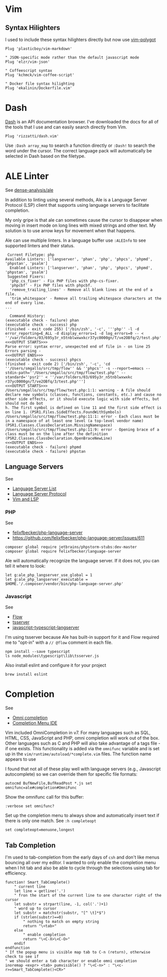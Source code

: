 # Vim

## Syntax Hilighters

I used to include these syntax hilighters directly but now use [vim-polygot](https://github.com/sheerun/vim-polyglot)

```vim
Plug 'plasticboy/vim-markdown'

" JSON-specific mode rather than the default javascript mode
Plug 'elzr/vim-json'

" Coffeescript syntax
Plug 'kchmck/vim-coffee-script'

" Docker file syntax hilighting
Plug 'ekalinin/Dockerfile.vim'
```

# Dash

[Dash](https://kapeli.com/dash) is an API documentation browser. I've downloaded the docs for all of
the tools that I use and can easily search directly from Vim.

```vim
Plug 'rizzatti/dash.vim'
```

Use `:Dash array_map` to search a function directly or `:Dash!` to search the word under the cursor.
The correct language pack will automatically be selected in Dash based on the filetype.

# ALE Linter

See [dense-analysis/ale](https://github.com/dense-analysis/ale)

In addition to linting using several methods, Ale is a Language Server Protocol (LSP) client that
supports using language servers to facilitate completion.

My only gripe is that ale can sometimes cause the cursor to disappear when moving in insert mode on
long lines with mixed strings and other text. My solution is to use <ctrl> arrow keys for movement
when that happens.

Ale can use multiple linters. In a language buffer use `:ALEInfo` to see supported linters and their status.
```
 Current Filetype: php
Available Linters: ['langserver', 'phan', 'php', 'phpcs', 'phpmd', 'phpstan', 'psalm']
  Enabled Linters: ['langserver', 'phan', 'php', 'phpcs', 'phpmd', 'phpstan', 'psalm']
 Suggested Fixers:
  'php_cs_fixer' - Fix PHP files with php-cs-fixer.
  'phpcbf' - Fix PHP files with phpcbf.
  'remove_trailing_lines' - Remove all blank lines at the end of a file.
  'trim_whitespace' - Remove all trailing whitespace characters at the end of every line.
...

  Command History:
(executable check - failure) phan
(executable check - success) php
(finished - exit code 255) ['/bin/zsh', '-c', '''php'' -l -d error_reporting=E_ALL -d display_errors=1 -d log_errors=0 -- < ''/var/folders/03/695y3r_n5tnblwxwxkcr37yc0000gn/T/ve2OBfq/2/test.php''']
<<<OUTPUT STARTS>>>
Parse error: syntax error, unexpected end of file in - on line 25
Errors parsing -
<<<OUTPUT ENDS>>>
(executable check - success) phpcs
(finished - exit code 2) ['/bin/zsh', '-c', 'cd ''/Users/smgallo/src/tmp/flow'' && ''phpcs'' -s --report=emacs --stdin-path=''/Users/smgallo/src/tmp/flow/test.php'' --standard=''psr2'' < ''/var/folders/03/695y3r_n5tnblwxwxkc
r37yc0000gn/T/ve2OBfq/3/test.php''']
<<<OUTPUT STARTS>>>
/Users/smgallo/src/tmp/flow/test.php:1:1: warning - A file should declare new symbols (classes, functions, constants, etc.) and cause no other side effects, or it should execute logic with side effects, but should not do bot
h. The first symbol is defined on line 11 and the first side effect is on line 1. (PSR1.Files.SideEffects.FoundWithSymbols)
/Users/smgallo/src/tmp/flow/test.php:11:1: error - Each class must be in a namespace of at least one level (a top-level vendor name) (PSR1.Classes.ClassDeclaration.MissingNamespace)
/Users/smgallo/src/tmp/flow/test.php:11:9: error - Opening brace of a class must be on the line after the definition (PSR2.Classes.ClassDeclaration.OpenBraceNewLine)
<<<OUTPUT ENDS>>>
(executable check - failure) phpmd
(executable check - failure) phpstan
```

## Language Servers

See
- [Language Server List](https://langserver.org/)
- [Language Server Protocol](https://microsoft.github.io/language-server-protocol/)
- [Vim and LSP](https://www.vimfromscratch.com/articles/vim-and-language-server-protocol/)

### PHP

See
- [felixfbecker/php-language-server](https://github.com/felixfbecker/php-language-server)
- https://github.com/felixfbecker/php-language-server/issues/611

```
composer global require jetbrains/phpstorm-stubs:dev-master
composer global require felixfbecker/language-server
```

Ale will automatically recognize the language server. If it does not, you can tell it where to look:
```vim
let g:ale_php_langserver_use_global = 1
let g:ale_php_langserver_executable = $HOME.'/.composer/vendor/bin/php-language-server.php'
```

### Javascript

See
- [Flow](https://www.sitepoint.com/writing-better-javascript-with-flow/)
- [tsserver](https://github.com/microsoft/TypeScript/wiki/Standalone-Server-%28tsserver%29)
- [javascript-typescript-langserver](https://github.com/sourcegraph/javascript-typescript-langserver)

I'm using tsserver because Ale has built-in support for it and Flow required me to "opt-in" with
a `// @flow` comment in each file.

```
npm install --save typescript
ls node_modules\typescript\lib\tsserver.js
```

Also install eslint and configure it for your project

```
brew install eslint
```

# Completion

See
- [Omni completion](https://vim.fandom.com/wiki/Omni_completion)
- [Completion Menu IDE](https://vim.fandom.com/wiki/Make_Vim_completion_popup_menu_work_just_like_in_an_IDE)

Vim included OmniCompletion in v7. For many languages such as SQL, HTML, CSS, JavaScript and PHP,
omni completion will work out of the box. Other languages such as C and PHP will also take advantage
of a tags file - if one exists. This functionality is added via the `omnifunc` variable and is set
up in the `vim/runtime/autoload/*complete.vim` files. The function name appears to use 

I found that not all of these play well with language servers (e.g., Javascript autocomplete) so we
can override them for specific file formats:
```vim
autocmd BufNewFile,BufReadPost *.js set omnifunc=ale#completion#OmniFunc
```

Show the omnifunc call for this buffer:
```vim
:verbose set omnifunc?
```

Set up the completion menu to always show and automatically insert text if there is only one match.
See `:h completeopt`

```vim
set completeopt=menuone,longest
```

## Tab Completion

I'm used to tab-completion from the early days of `csh` and don't like menus bouncing all
over my editor. I wanted to only enable the completion menu when I hit tab and also be able
to cycle through the selections using tab for efficiency.

```vim
function! Smart_TabComplete()
    " current line
    let line = getline('.')
    " fron the start of the current line to one character right of the cursor
    let substr = strpart(line, -1, col('.')+1)
    " word up to cursor
    let substr = matchstr(substr, "[^ \t]*$")
    if (strlen(substr)==0)
        " nothing to match on empty string
        return "\<tab>"
    else
        " enable completion
        return "\<C-X>\<C-O>"
    endif
endfunction
" If the popup menu is visible map tab to C-n (return), otherwise check to see if
" we should enter a tab character or enable omni completion
inoremap <expr> <tab> pumvisible() ? "\<C-n>" : "\<c-r>=Smart_TabComplete()<CR>"
```
